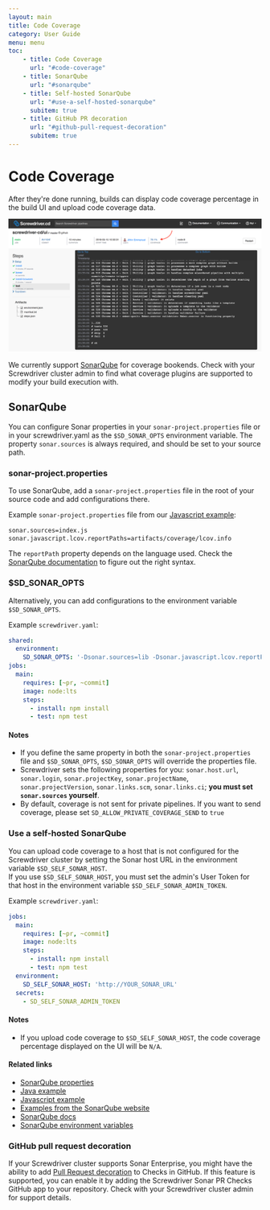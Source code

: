 ```yaml
---
layout: main
title: Code Coverage
category: User Guide
menu: menu
toc:
    - title: Code Coverage
      url: "#code-coverage"
    - title: SonarQube
      url: "#sonarqube"
    - title: Self-hosted SonarQube
      url: "#use-a-self-hosted-sonarqube"
      subitem: true
    - title: GitHub PR decoration
      url: "#github-pull-request-decoration"
      subitem: true
---
```

# Code Coverage

After they're done running, builds can display code coverage percentage in the build UI and upload code coverage data.

![Coverage in build detail page](../assets/coverage.png)

We currently support [SonarQube](https://github.com/screwdriver-cd/coverage-sonar) for coverage bookends. Check with your Screwdriver cluster admin to find what coverage plugins are supported to modify your build execution with.

## SonarQube

You can configure Sonar properties in your `sonar-project.properties` file or in your screwdriver.yaml as the `$SD_SONAR_OPTS` environment variable. The property `sonar.sources` is always required, and should be set to your source path.

### sonar-project.properties

To use SonarQube, add a `sonar-project.properties` file in the root of your source code and add configurations there.

Example `sonar-project.properties` file from our [Javascript example](https://github.com/screwdriver-cd-test/sonar-coverage-example-javascript):
```
sonar.sources=index.js
sonar.javascript.lcov.reportPaths=artifacts/coverage/lcov.info
```

The `reportPath` property depends on the language used. Check the [SonarQube documentation](https://docs.sonarqube.org/latest/instance-administration/plugin-version-matrix) to figure out the right syntax.

### $SD_SONAR_OPTS

Alternatively, you can add configurations to the environment variable `$SD_SONAR_OPTS`.

Example `screwdriver.yaml`:

```yaml
shared:
  environment:
    SD_SONAR_OPTS: '-Dsonar.sources=lib -Dsonar.javascript.lcov.reportPaths=artifacts/coverage/lcov.info'
jobs:
  main:
    requires: [~pr, ~commit]
    image: node:lts
    steps:
      - install: npm install
      - test: npm test
```

#### Notes

- If you define the same property in both the `sonar-project.properties` file and `$SD_SONAR_OPTS`, `$SD_SONAR_OPTS` will override the properties file.
- Screwdriver sets the following properties for you: `sonar.host.url`, `sonar.login`, `sonar.projectKey`, `sonar.projectName`, `sonar.projectVersion`, `sonar.links.scm`, `sonar.links.ci`; **you must set `sonar.sources` yourself**.
- By default, coverage is not sent for private pipelines. If you want to send coverage, please set `SD_ALLOW_PRIVATE_COVERAGE_SEND` to `true`

### Use a self-hosted SonarQube

You can upload code coverage to a host that is not configured for the Screwdriver cluster by setting the Sonar host URL in the environment variable `$SD_SELF_SONAR_HOST`.  
If you use `$SD_SELF_SONAR_HOST`, you must set the admin's User Token for that host in the environment variable `$SD_SELF_SONAR_ADMIN_TOKEN`.

Example `screwdriver.yaml`:

```yaml
jobs:
  main:
    requires: [~pr, ~commit]
    image: node:lts
    steps:
      - install: npm install
      - test: npm test
  environment:
    SD_SELF_SONAR_HOST: 'http://YOUR_SONAR_URL'
  secrets:
    - SD_SELF_SONAR_ADMIN_TOKEN
```

#### Notes

- If you upload code coverage to `$SD_SELF_SONAR_HOST`, the code coverage percentage displayed on the UI will be `N/A`.

#### Related links
- [SonarQube properties](https://docs.sonarqube.org/latest/analysis/analysis-parameters)
- [Java example](https://github.com/screwdriver-cd-test/sonar-coverage-example-java)
- [Javascript example](https://github.com/screwdriver-cd-test/sonar-coverage-example-javascript)
- [Examples from the SonarQube website](https://github.com/SonarSource/sonar-scanning-examples)
- [SonarQube docs](https://docs.sonarqube.org/latest/analysis/scan/sonarscanner/)
- [SonarQube environment variables](../environment-variables#coverage-sonar)

### GitHub pull request decoration
If your Screwdriver cluster supports Sonar Enterprise, you might have the ability to add [Pull Request decoration](https://docs.sonarqube.org/latest/analyzing-source-code/pull-request-analysis/) to Checks in GitHub. If this feature is supported, you can enable it by adding the Screwdriver Sonar PR Checks GitHub app to your repository. Check with your Screwdriver cluster admin for support details.
